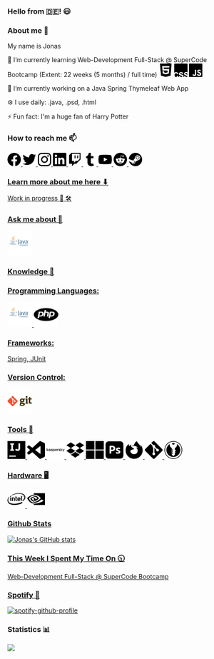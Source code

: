 ### Hello from :de:! :smiley:

### About me 👋
My name is Jonas

🌱 I’m currently learning Web-Development Full-Stack @ SuperCode Bootcamp (Extent: 22 weeks (5 months) / full time)
   <img src="html5.svg" alt="html" width="30"/>
   <img src="csswizardry.svg" alt="css" width="30"/>
   <img src="javascript.svg" alt="javascript" width="30"/>

🔭 I’m currently working on a Java Spring Thymeleaf Web App

⚙️ I use daily: .java, .psd, .html

⚡️ Fun fact: I'm a huge fan of Harry Potter

### How to reach me 📫

<a href="https://www.facebook.com/JonasErmertBLB/"><img src="facebook.svg" alt="facebook" width="30"/>
<a href="https://twitter.com/JonasErmert"><img src="twitter.svg" alt="twitter" width="30"/>
<a href="https://www.instagram.com/ermert.jonas/"><img src="instagram.svg" alt="instagram" width="30"/> 
<a href="https://www.linkedin.com/in/jonas-ermert-b5266b182/"><img src="linkedin.svg" alt="linkedin" width="30"/>
<a href="https://www.twitch.tv/jonasermert"><img src="twitch.svg" alt="twitch" width="30"/>
<a href="https://www.tumblr.com/blog/jonasermert"><img src="tumblr.svg" alt="tumblr" width="30"/>
<a href="https://www.youtube.com/channel/UCJZhignMtLcP6F_HcSH_ZWA"><img src="youtube.svg" alt="youtube" width="30"/>
<a href="https://www.reddit.com"><img src="reddit.svg" alt="reddit" width="30"/>
<a href="https://steamcommunity.com/id/JonasErmert/"><img src="steam.svg" alt="steam" width="30"/>

### Learn more about me here ⬇
Work in progress :construction_worker: 🛠️

### Ask me about 💬
<img src="java.png" alt="java" width="55"/>
   


### Knowledge 🚀

### Programming Languages:
<img src="java.png" alt="java" width="55"/>
<img src="php.svg" alt="php" width="55"/>

### Frameworks:
Spring, JUnit

### Version Control: 
<img src="git.png" alt="git" width="55"/>

### Tools :dvd:
<img src="intellijidea.svg" alt="intellijidea" width="40"/>
<img src="visualstudiocode.svg" alt="visual-studio-code" width="40"/>
<img src="kaspersky.svg" alt="kaspersky" width="40"/>
<img src="dropbox.svg" alt="dropbox" width="40"/>
<img src="microsoft.svg" alt="windows" width="40"/>
<img src="adobephotoshop.svg" alt="photoshop" width="40"/>
<img src="firefoxbrowser.svg" alt="firefox" width="40"/>
<img src="git.svg" alt="git" width="40"/>
<img src="keepassxc.svg" alt="keepass" width="40"/>

### Hardware :desktop_computer:
<img src="intel.svg" alt="intel" width="40"/>
<img src="nvidia.svg" alt="nvidia" width="40"/>

### Github Stats
![Jonas's GitHub stats](https://github-readme-stats.vercel.app/api?username=jonasermert&show_icons=true&theme=default)


### This Week I Spent My Time On :clock1030:
Web-Development Full-Stack @ SuperCode Bootcamp

   
### Spotify :musical_note:

[![spotify-github-profile](https://spotify-github-profile.vercel.app/api/view?uid=jonas_ermert&cover_image=true&theme=natemoo-re)](https://github.com/kittinan/spotify-github-profile)  
   
   

### Statistics :bar_chart:
<a href="https://hits.seeyoufarm.com"><img src="https://hits.seeyoufarm.com/api/count/incr/badge.svg?url=https%3A%2F%2Fgithub.com%2Fjonasermert%2Fhit-counter&count_bg=%2379C83D&title_bg=%23555555&icon=reverbnation.svg&icon_color=%23E7E7E7&title=Visitors&edge_flat=false"/></a>













<!--
**jonasermert/jonasermert** is a ✨ _special_ ✨ repository because its `README.md` (this file) appears on your GitHub profile.

Here are some ideas to get you started:

- 🔭 I’m currently working on ...
- 🌱 I’m currently learning ...
- 👯 I’m looking to collaborate on ...
- 🤔 I’m looking for help with ...
- 💬 Ask me about ...
- 📫 How to reach me: ...
- 😄 Pronouns: ...
- ⚡ Fun fact: ...
-->

